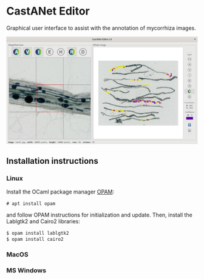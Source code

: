 # CastANet Editor

Graphical user interface to assist with the annotation of mycorrhiza images.

![](doc/castanet-editor.png)

## Installation instructions

### Linux

Install the OCaml package manager [OPAM](https://opam.ocaml.org/):

```
# apt install opam
```

and follow OPAM instructions for initialization and update.
Then, install the Lablgtk2 and Cairo2 libraries:

```
$ opam install lablgtk2
$ opam install cairo2
```

### MacOS


### MS Windows


